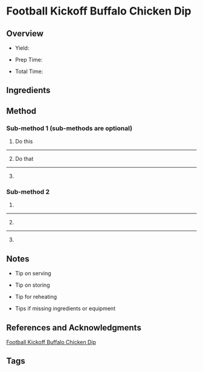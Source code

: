 # Football Kickoff Buffalo Chicken Dip

## Overview

- Yield:

- Prep Time:

- Total Time:

## Ingredients



## Method

### Sub-method 1 (sub-methods are optional)

1. Do this
---
2. Do that
---
3.

### Sub-method 2

1.
---
2.
---
3.

## Notes

- Tip on serving

- Tip on storing

- Tip for reheating

- Tips if missing ingredients or equipment

## References and Acknowledgments

[Football Kickoff Buffalo Chicken Dip](http://www.the-girl-who-ate-everything.com/2009/09/football-kickoff-buffalo-chicken-dip.html)

## Tags


